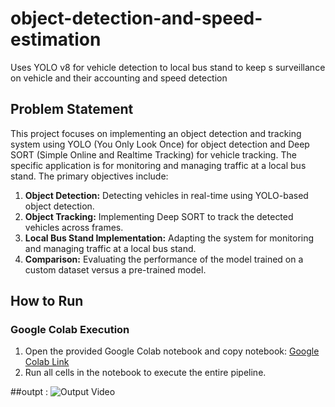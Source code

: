 # object-detection-and-speed-estimation
Uses YOLO v8 for vehicle detection to local bus stand to keep s surveillance on vehicle and their accounting and speed detection

## Problem Statement

This project focuses on implementing an object detection and tracking system using YOLO (You Only Look Once) for object detection and Deep SORT (Simple Online and Realtime Tracking) for vehicle tracking. The specific application is for monitoring and managing traffic at a local bus stand. The primary objectives include:

1. **Object Detection:** Detecting vehicles in real-time using YOLO-based object detection.
2. **Object Tracking:** Implementing Deep SORT to track the detected vehicles across frames.
3. **Local Bus Stand Implementation:** Adapting the system for monitoring and managing traffic at a local bus stand.
4. **Comparison:** Evaluating the performance of the model trained on a custom dataset versus a pre-trained model.

## How to Run

### Google Colab Execution

1. Open the provided Google Colab notebook and copy notebook: [Google Colab Link](https://colab.research.google.com/drive/1Jywu0kEa3EoXxOhBQrpkpjuOIpHkY84a?usp=sharing)
2. Run all cells in the notebook to execute the entire pipeline.



##outpt :
![Output Video](https://drive.google.com/file/d/1-O0moeavaTus4JN7EQBbw8galTVJUCkX/view?usp=sharing)

